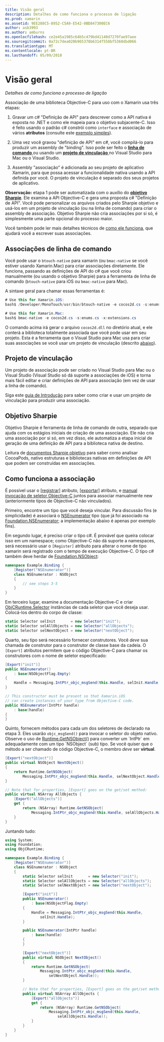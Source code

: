 ```yaml
---
title: Visão geral
description: Detalhes de como funciona o processo de ligação
ms.prod: xamarin
ms.assetid: 9EE288C5-8952-C5A9-E542-0BD847300EC6
author: asb3993
ms.author: amburns
ms.openlocfilehash: ce2e45a1985c64b5c479bd41140d7270fae97aee
ms.sourcegitcommit: 0a72c7dea020b965378b6314f558bf5360dbd066
ms.translationtype: MT
ms.contentlocale: pt-BR
ms.lasthandoff: 05/09/2018
---
```

# <a name="overview"></a>Visão geral

_Detalhes de como funciona o processo de ligação_

Associação de uma biblioteca Objective-C para uso com o Xamarin usa três etapas:

1. Gravar um c# "Definição de API" para descrever como a API nativa é exposta no .NET e como ele mapeia para o objetivo subjacente-C. Isso é feito usando o padrão c# constrói como `interface` e associação de vários **atributos** (consulte este [exemplo simples](~/cross-platform/macios/binding/objective-c-libraries.md#Binding_an_API)).

2. Uma vez você gravou "definição de API" em c#, você compilá-lo para produzir um assembly de "binding". Isso pode ser feito o [ **linha de comando** ](#commandline) ou usando um [ **projeto de vinculação** ](#bindingproject) no Visual Studio para Mac ou o Visual Studio.

3. Assembly "associação" é adicionada ao seu projeto de aplicativo Xamarin, para que possa acessar a funcionalidade nativa usando a API definida por você.
  O projeto de vinculação é separado dos seus projetos de aplicativo.

**Observação:** etapa 1 pode ser automatizada com o auxílio do [ **objetivo Sharpie**](#objectivesharpie). Ele examina a API Objective-C e gera uma proposta c# "Definição de API". Você pode personalizar os arquivos criados pelo Sharpie objetivo e usá-los em um projeto de vinculação (ou na linha de comando) para criar o assembly de associação. Objetivo Sharpie não cria associações por si só, é simplesmente uma parte opcional do processo maior.

Você também pode ler mais detalhes técnicos de [como ele funciona](#howitworks), que ajudará você a escrever suas associações.

<a name="Command_Line_Bindings" /><a name="commandline" />

## <a name="command-line-bindings"></a>Associações de linha de comando

Você pode usar o `btouch-native` para xamarin (ou `bmac-native` se você estiver usando Xamarin.Mac) para criar associações diretamente. Ele funciona, passando as definições de API do c# que você criou manualmente (ou usando o objetivo Sharpie) para a ferramenta de linha de comando (`btouch-native` para iOS ou `bmac-native` para Mac).


A sintaxe geral para chamar essas ferramentas é:

```csharp
# Use this for Xamarin.iOS:
bash$ /Developer/MonoTouch/usr/bin/btouch-native -e cocos2d.cs -s:enums.cs -x:extensions.cs
```

```csharp
# Use this for Xamarin.Mac:
bash$ bmac-native -e cocos2d.cs -s:enums.cs -x:extensions.cs
```

O comando acima irá gerar o arquivo `cocos2d.dll` no diretório atual, e ele conterá a biblioteca totalmente associada que você pode usar em seu projeto. Esta é a ferramenta que o Visual Studio para Mac usa para criar suas associações se você usar um projeto de vinculação (descrito [abaixo](#bindingproject)).


<a name="bindingproject" />

## <a name="binding-project"></a>Projeto de vinculação

Um projeto de associação pode ser criado no Visual Studio para Mac ou o Visual Studio (Visual Studio só dá suporte a associações de iOS) e torna mais fácil editar e criar definições de API para associação (em vez de usar a linha de comando).

Siga este [guia de Introdução](~/cross-platform/macios/binding/objective-c-libraries.md#Getting_Started) para saber como criar e usar um projeto de vinculação para produzir uma associação.

<a name="objectivesharpie" />

## <a name="objective-sharpie"></a>Objetivo Sharpie

Objetivo Sharpie é ferramenta de linha de comando de outra, separado que ajuda com os estágios iniciais de criação de uma associação. Ele não cria uma associação por si só, em vez disso, ele automatiza a etapa inicial de geração de uma definição de API para a biblioteca nativa de destino.

Leitura de [documentos Sharpie objetivo](~/cross-platform/macios/binding/objective-sharpie/index.md) para saber como analisar CocoaPods, nativo estruturas e bibliotecas nativas em definições de API que podem ser construídas em associações.

<a name="howitworks" />

## <a name="how-binding-works"></a>Como funciona a associação

É possível usar o [[registrar]](https://developer.xamarin.com/api/type/Foundation.RegisterAttribute/) atributo, [[exportar]](https://developer.xamarin.com/api/type/Foundation.ExportAttribute/) atributo, e [manual invocação de seletor Objective-C](~/ios/internals/objective-c-selectors.md) juntos para associar manualmente new (anteriormente tipos de Objective-C não vinculados).

Primeiro, encontre um tipo que você deseja vincular. Para discussão fins (e simplicidade) é associará o [NSEnumerator](http://developer.apple.com/iphone/library/documentation/Cocoa/Reference/Foundation/Classes/NSEnumerator_Class/Reference/Reference.html) tipo (que já foi associado na [Foundation.NSEnumerator](https://developer.xamarin.com/api/type/Foundation.NSEnumerator/); a implementação abaixo é apenas por exemplo fins).

Em segundo lugar, é preciso criar o tipo c#. É provável que queira colocar isso em um namespace; como Objective-C não dá suporte a namespaces, será necessário usar o `[Register]` atributo para alterar o nome de tipo xamarin será registrado com o tempo de execução Objective-C. O tipo c# também deve herdar de [Foundation.NSObject](https://developer.xamarin.com/api/type/Foundation.NSObject/):

```csharp
namespace Example.Binding {
    [Register("NSEnumerator")]
    class NSEnumerator : NSObject
    {
        // see steps 3-5
    }
}
```

Em terceiro lugar, examine a documentação Objective-C e criar [ObjCRuntime.Selector](https://developer.xamarin.com/api/type/ObjCRuntime.Selector/) instâncias de cada seletor que você deseja usar. Colocá-los dentro do corpo de classe:

```csharp
static Selector selInit       = new Selector("init");
static Selector selAllObjects = new Selector("allObjects");
static Selector selNextObject = new Selector("nextObject");
```

Quarto, seu tipo será necessário fornecer construtores. Você *deve* sua chamada de construtor para o construtor de classe base da cadeia. O `[Export]` atributos permitem que o código Objective-C para chamar os construtores com o nome de seletor especificado:

```csharp
[Export("init")]
public NSEnumerator()
    : base(NSObjectFlag.Empty)
{
    Handle = Messaging.IntPtr_objc_msgSend(this.Handle, selInit.Handle);
}
```

```csharp
// This constructor must be present so that Xamarin.iOS
// can create instances of your type from Objective-C code.
public NSEnumerator(IntPtr handle)
    : base(handle)
{
}
```

Quinto, fornecem métodos para cada um dos seletores de declarado na etapa 3. Eles usarão `objc_msgSend()` para invocar o seletor do objeto nativo. Observe o uso de [Runtime.GetNSObject()](https://developer.xamarin.com/api/member/ObjCRuntime.Runtime.GetNSObject/(System.IntPtr)) para converter um `IntPtr` em adequadamente com um tipo `NSObject` (sub) tipo. Se você quiser que o método a ser chamado de código Objective-C, o membro *deve* ser **virtual**.

```csharp
[Export("nextObject")]
public virtual NSObject NextObject()
{
    return Runtime.GetNSObject(
        Messaging.IntPtr_objc_msgSend(this.Handle, selNextObject.Handle));
}
```

```csharp
// Note that for properties, [Export] goes on the get/set method:
public virtual NSArray AllObjects {
    [Export("allObjects")]
    get {
        return (NSArray) Runtime.GetNSObject(
            Messaging.IntPtr_objc_msgSend(this.Handle, selAllObjects.Handle));
    }
}
```

Juntando tudo:

```csharp
using System;
using Foundation;
using ObjCRuntime;

namespace Example.Binding {
    [Register("NSEnumerator")]
    class NSEnumerator : NSObject
    {
        static Selector selInit       = new Selector("init");
        static Selector selAllObjects = new Selector("allObjects");
        static Selector selNextObject = new Selector("nextObject");

        [Export("init")]
        public NSEnumerator()
            : base(NSObjectFlag.Empty)
        {
            Handle = Messaging.IntPtr_objc_msgSend(this.Handle,
                selInit.Handle);
        }

        public NSEnumerator(IntPtr handle)
            : base(handle)
        {
        }

        [Export("nextObject")]
        public virtual NSObject NextObject()
        {
            return Runtime.GetNSObject(
                Messaging.IntPtr_objc_msgSend(this.Handle,
                    selNextObject.Handle));
        }

        // Note that for properties, [Export] goes on the get/set method:
        public virtual NSArray AllObjects {
            [Export("allObjects")]
            get {
                return (NSArray) Runtime.GetNSObject(
                    Messaging.IntPtr_objc_msgSend(this.Handle,
                        selAllObjects.Handle));
            }
        }
    }
}
```

